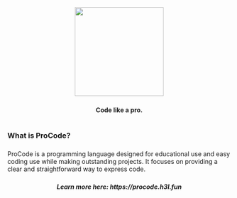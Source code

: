 <div align="center">
  <img height="200" src="https://i.ibb.co/42nZFYC/ProCode.png"  />
</div>

###

<h4 align="center">Code like a pro.</h4>

###

<h1 align="left"></h1>

###

<h3 align="left">What is ProCode?</h3>

###

<p align="left">ProCode is a programming language designed for educational use and easy coding use while making outstanding projects. It focuses on providing a clear and straightforward way to express code.</p>

###

<h5 align="center">Learn more here: https://procode.h3l.fun</h5>

###
